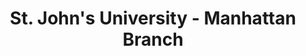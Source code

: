 ---
layout: repo
title: "St. John's University - Manhattan Branch"
id: 21900
permalink: repos/21900/
---